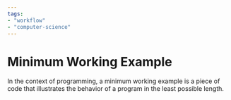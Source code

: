 ```yaml
---
tags:
- "workflow"
- "computer-science"
---
```


# Minimum Working Example

In the context of programming, a minimum working example is a piece of code that illustrates the behavior of a program in the least possible length.

